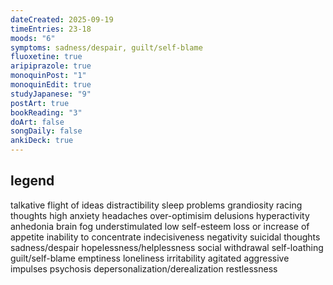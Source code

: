 ```yaml
---
dateCreated: 2025-09-19
timeEntries: 23-18
moods: "6"
symptoms: sadness/despair, guilt/self-blame
fluoxetine: true
aripiprazole: true
monoquinPost: "1"
monoquinEdit: true
studyJapanese: "9"
postArt: true
bookReading: "3"
doArt: false
songDaily: false
ankiDeck: true
---
```

## legend
talkative
flight of ideas
distractibility
sleep problems
grandiosity
racing thoughts
high anxiety
headaches
over-optimisim
delusions
hyperactivity
anhedonia
brain fog
understimulated
low self-esteem
loss or increase of appetite
inability to concentrate
indecisiveness
negativity
suicidal thoughts
sadness/despair
hopelessness/helplessness
social withdrawal
self-loathing
guilt/self-blame
emptiness
loneliness
irritability
agitated
aggressive impulses
psychosis
depersonalization/derealization
restlessness